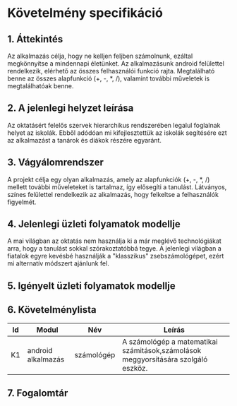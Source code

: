 # Követelmény specifikáció

## 1. Áttekintés 

Az alkalmazás célja, hogy ne kelljen feljben számolnunk, ezáltal megkönnyítse a mindennapi életünket. Az alkalmazásunk android felülettel rendelkezik, elérhető az összes felhasználói funkció rajta. Megtalálható benne az összes alapfunkció (+, -, *, /), valamint további műveletek is megtalálhatóak benne. 

## 2. A jelenlegi helyzet leírása

Az oktatásért felelős szervek hierarchikus rendszerében legalul foglalnak helyet az iskolák. Ebből adódóan mi kifejlesztettük az iskolák segítésére ezt az alkalmazást a tanárok és diákok részére egyaránt.

## 3. Vágyálomrendszer

A projekt célja egy olyan alkalmazás, amely az alapfunkciók (+, -, *, /) mellett további műveleteket is tartalmaz, így elősegíti a tanulást. Látványos, színes felülettel rendelkezik az alkalmazás, hogy felkeltse a felhasználók figyelmét. 

## 4. Jelenlegi üzleti folyamatok modellje

A mai világban az oktatás nem használja ki a már meglévő technológiákat arra, hogy a tanulást sokkal szórakoztatóbbá tegye. A jelenlegi világban a fiatalok egyre kevésbé használják a "klasszikus" zsebszámológépet, ezért mi alternatív módszert ajánlunk fel.

## 5. Igényelt üzleti folyamatok modellje

## 6. Követelménylista

| Id | Modul | Név | Leírás |
| :---: | --- | --- | --- |
| K1 | android alkalmazás | számológép | A számológép a matematikai számitások,számolások meggyorsítására szolgáló eszköz. |

## 7. Fogalomtár
